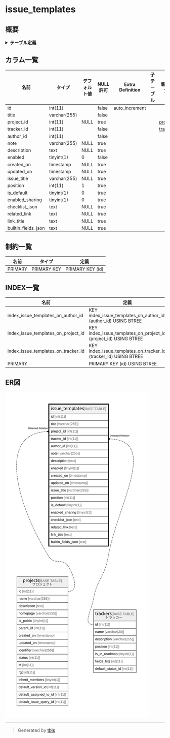 # issue_templates

## 概要

<details>
<summary><strong>テーブル定義</strong></summary>

```sql
CREATE TABLE `issue_templates` (
  `id` int(11) NOT NULL AUTO_INCREMENT,
  `title` varchar(255) NOT NULL,
  `project_id` int(11) DEFAULT NULL,
  `tracker_id` int(11) NOT NULL,
  `author_id` int(11) NOT NULL,
  `note` varchar(255) DEFAULT NULL,
  `description` text DEFAULT NULL,
  `enabled` tinyint(1) NOT NULL DEFAULT 0,
  `created_on` timestamp NULL DEFAULT NULL,
  `updated_on` timestamp NULL DEFAULT NULL,
  `issue_title` varchar(255) DEFAULT NULL,
  `position` int(11) DEFAULT 1,
  `is_default` tinyint(1) DEFAULT 0,
  `enabled_sharing` tinyint(1) DEFAULT 0,
  `checklist_json` text DEFAULT NULL,
  `related_link` text DEFAULT NULL,
  `link_title` text DEFAULT NULL,
  `builtin_fields_json` text DEFAULT NULL,
  PRIMARY KEY (`id`),
  KEY `index_issue_templates_on_author_id` (`author_id`),
  KEY `index_issue_templates_on_project_id` (`project_id`),
  KEY `index_issue_templates_on_tracker_id` (`tracker_id`)
) ENGINE=InnoDB DEFAULT CHARSET=utf8mb4 COLLATE=utf8mb4_general_ci
```

</details>

## カラム一覧

| 名前                  | タイプ          | デフォルト値       | NULL許可   | Extra Definition | 子テーブル      | 親テーブル                   | コメント     |
| ------------------- | ------------ | ------------ | -------- | ---------------- | ---------- | ----------------------- | -------- |
| id                  | int(11)      |              | false    | auto_increment   |            |                         |          |
| title               | varchar(255) |              | false    |                  |            |                         |          |
| project_id          | int(11)      | NULL         | true     |                  |            | [projects](projects.md) |          |
| tracker_id          | int(11)      |              | false    |                  |            | [trackers](trackers.md) |          |
| author_id           | int(11)      |              | false    |                  |            |                         |          |
| note                | varchar(255) | NULL         | true     |                  |            |                         |          |
| description         | text         | NULL         | true     |                  |            |                         |          |
| enabled             | tinyint(1)   | 0            | false    |                  |            |                         |          |
| created_on          | timestamp    | NULL         | true     |                  |            |                         |          |
| updated_on          | timestamp    | NULL         | true     |                  |            |                         |          |
| issue_title         | varchar(255) | NULL         | true     |                  |            |                         |          |
| position            | int(11)      | 1            | true     |                  |            |                         |          |
| is_default          | tinyint(1)   | 0            | true     |                  |            |                         |          |
| enabled_sharing     | tinyint(1)   | 0            | true     |                  |            |                         |          |
| checklist_json      | text         | NULL         | true     |                  |            |                         |          |
| related_link        | text         | NULL         | true     |                  |            |                         |          |
| link_title          | text         | NULL         | true     |                  |            |                         |          |
| builtin_fields_json | text         | NULL         | true     |                  |            |                         |          |

## 制約一覧

| 名前      | タイプ         | 定義               |
| ------- | ----------- | ---------------- |
| PRIMARY | PRIMARY KEY | PRIMARY KEY (id) |

## INDEX一覧

| 名前                                  | 定義                                                               |
| ----------------------------------- | ---------------------------------------------------------------- |
| index_issue_templates_on_author_id  | KEY index_issue_templates_on_author_id (author_id) USING BTREE   |
| index_issue_templates_on_project_id | KEY index_issue_templates_on_project_id (project_id) USING BTREE |
| index_issue_templates_on_tracker_id | KEY index_issue_templates_on_tracker_id (tracker_id) USING BTREE |
| PRIMARY                             | PRIMARY KEY (id) USING BTREE                                     |

## ER図

![er](issue_templates.svg)

---

> Generated by [tbls](https://github.com/k1LoW/tbls)
